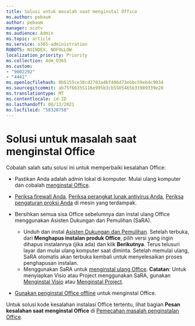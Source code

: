 ```yaml
---
title: Solusi untuk masalah saat menginstal Office
ms.author: pebaum
author: pebaum
manager: scotv
ms.audience: Admin
ms.topic: article
ms.service: o365-administration
ROBOTS: NOINDEX, NOFOLLOW
localization_priority: Priority
ms.collection: Adm_O365
ms.custom:
- "9002292"
- "4441"
ms.openlocfilehash: 0b6155ce38cd2703a4bf406d73ebbc59eb4c9034
ms.sourcegitcommit: ab75f66355116e995b3cb5505465b31989339e28
ms.translationtype: MT
ms.contentlocale: id-ID
ms.lasthandoff: 08/13/2021
ms.locfileid: "58320758"
---
```

# <a name="solutions-for-issues-when-installing-office"></a>Solusi untuk masalah saat menginstal Office

Cobalah salah satu solusi ini untuk memperbaiki kesalahan Office:

- Pastikan Anda adalah admin lokal di komputer. Mulai ulang komputer dan cobalah [menginstal Office](https://portal.office.com/OLS/MySoftware.aspx).

- [Periksa firewall Anda](https://support.office.com/article/unlicensed-product-and-activation-errors-in-office-0d23d3c0-c19c-4b2f-9845-5344fedc4380#bkmk_checkfirewall), [Periksa perangkat lunak antivirus Anda](https://support.office.com/article/unlicensed-product-and-activation-errors-in-office-0d23d3c0-c19c-4b2f-9845-5344fedc4380#bkmk_checkav), [Periksa pengaturan proksi Anda](https://support.office.com/article/unlicensed-product-and-activation-errors-in-office-0d23d3c0-c19c-4b2f-9845-5344fedc4380#bkmk_checkproxy) di mesin yang terdampak.

- Bersihkan semua sisa Office sebelumnya dan instal ulang Office menggunakan Asisten Dukungan dan Pemulihan (SaRA). 

    - Unduh dan instal [Asisten Dukungan dan Pemulihan](https://aka.ms/SARA-OfficeUninstall-Alchemy). Setelah terbuka, dari **Menghapus instalan produk Office**, pilih versi yang ingin dihapus instalannya (jika ada) dan klik **Berikutnya**. Terus telusuri layar dan mulai ulang komputer saat diminta. Setelah memulai ulang, SaRA otomatis akan terbuka kembali untuk menyelesaikan proses penghapusan instalan.
    - Menggunakan SaRA untuk [menginstal ulang Office](https://aka.ms/sara-officeinstall). 
    **Catatan**: Untuk menyiapkan Visio atau Project menggunakan SaRA, gunakan [Menginstal Visio](https://aka.ms/SaRA-VisioSetupScenario) atau [Menginstal Project](https://aka.ms/SaRA-ProjectSetupScenario).  

- [Gunakan penginstal Office offline](https://support.office.com/article/f0a85fe7-118f-41cb-a791-d59cef96ad1c?wt.mc_id=Alchemy_ClientDIA) untuk menginstal Office.

Untuk solusi kode kesalahan instalasi Office tertentu, lihat bagian **Pesan kesalahan saat menginstal Office** di [Pemecahan masalah penginstalan Office](https://support.office.com/article/35ff2def-e0b2-4dac-9784-4cf212c1f6c2#BKMK_ErrorMessages).

